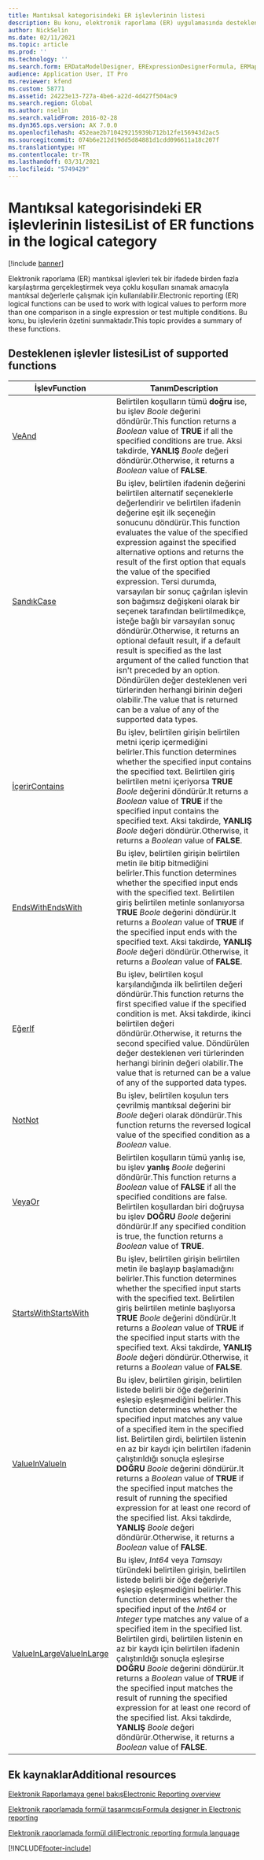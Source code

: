 ```yaml
---
title: Mantıksal kategorisindeki ER işlevlerinin listesi
description: Bu konu, elektronik raporlama (ER) uygulamasında desteklenen mantıksal işlevleri hakkında bilgi sağlar.
author: NickSelin
ms.date: 02/11/2021
ms.topic: article
ms.prod: ''
ms.technology: ''
ms.search.form: ERDataModelDesigner, ERExpressionDesignerFormula, ERMappedFormatDesigner, ERModelMappingDesigner
audience: Application User, IT Pro
ms.reviewer: kfend
ms.custom: 58771
ms.assetid: 24223e13-727a-4be6-a22d-4d427f504ac9
ms.search.region: Global
ms.author: nselin
ms.search.validFrom: 2016-02-28
ms.dyn365.ops.version: AX 7.0.0
ms.openlocfilehash: 452eae2b710429215939b712b12fe156943d2ac5
ms.sourcegitcommit: 074b6e212d19dd5d84881d1cdd096611a18c207f
ms.translationtype: HT
ms.contentlocale: tr-TR
ms.lasthandoff: 03/31/2021
ms.locfileid: "5749429"
---
```

# <a name="list-of-er-functions-in-the-logical-category"></a><span data-ttu-id="6ba9e-103">Mantıksal kategorisindeki ER işlevlerinin listesi</span><span class="sxs-lookup"><span data-stu-id="6ba9e-103">List of ER functions in the logical category</span></span>

[!include [banner](../includes/banner.md)]

<span data-ttu-id="6ba9e-104">Elektronik raporlama (ER) mantıksal işlevleri tek bir ifadede birden fazla karşılaştırma gerçekleştirmek veya çoklu koşulları sınamak amacıyla mantıksal değerlerle çalışmak için kullanılabilir.</span><span class="sxs-lookup"><span data-stu-id="6ba9e-104">Electronic reporting (ER) logical functions can be used to work with logical values to perform more than one comparison in a single expression or test multiple conditions.</span></span> <span data-ttu-id="6ba9e-105">Bu konu, bu işlevlerin özetini sunmaktadır.</span><span class="sxs-lookup"><span data-stu-id="6ba9e-105">This topic provides a summary of these functions.</span></span>

## <a name="list-of-supported-functions"></a><span data-ttu-id="6ba9e-106">Desteklenen işlevler listesi</span><span class="sxs-lookup"><span data-stu-id="6ba9e-106">List of supported functions</span></span>

| <span data-ttu-id="6ba9e-107">İşlev</span><span class="sxs-lookup"><span data-stu-id="6ba9e-107">Function</span></span> | <span data-ttu-id="6ba9e-108">Tanım</span><span class="sxs-lookup"><span data-stu-id="6ba9e-108">Description</span></span> |
|----------|-------------|
| [<span data-ttu-id="6ba9e-109">Ve</span><span class="sxs-lookup"><span data-stu-id="6ba9e-109">And</span></span>](er-functions-logical-and.md)                       | <span data-ttu-id="6ba9e-110">Belirtilen koşulların tümü **doğru** ise, bu işlev *Boole* değerini döndürür.</span><span class="sxs-lookup"><span data-stu-id="6ba9e-110">This function returns a *Boolean* value of **TRUE** if all the specified conditions are true.</span></span> <span data-ttu-id="6ba9e-111">Aksi takdirde, **YANLIŞ** *Boole* değeri döndürür.</span><span class="sxs-lookup"><span data-stu-id="6ba9e-111">Otherwise, it returns a *Boolean* value of **FALSE**.</span></span> |
| [<span data-ttu-id="6ba9e-112">Sandık</span><span class="sxs-lookup"><span data-stu-id="6ba9e-112">Case</span></span>](er-functions-logical-case.md)                     | <span data-ttu-id="6ba9e-113">Bu işlev, belirtilen ifadenin değerini belirtilen alternatif seçeneklerle değerlendirir ve belirtilen ifadenin değerine eşit ilk seçeneğin sonucunu döndürür.</span><span class="sxs-lookup"><span data-stu-id="6ba9e-113">This function evaluates the value of the specified expression against the specified alternative options and returns the result of the first option that equals the value of the specified expression.</span></span> <span data-ttu-id="6ba9e-114">Tersi durumda, varsayılan bir sonuç çağrılan işlevin son bağımsız değişkeni olarak bir seçenek tarafından belirtilmedikçe, isteğe bağlı bir varsayılan sonuç döndürür.</span><span class="sxs-lookup"><span data-stu-id="6ba9e-114">Otherwise, it returns an optional default result, if a default result is specified as the last argument of the called function that isn't preceded by an option.</span></span> <span data-ttu-id="6ba9e-115">Döndürülen değer desteklenen veri türlerinden herhangi birinin değeri olabilir.</span><span class="sxs-lookup"><span data-stu-id="6ba9e-115">The value that is returned can be a value of any of the supported data types.</span></span> |
| [<span data-ttu-id="6ba9e-116">İçerir</span><span class="sxs-lookup"><span data-stu-id="6ba9e-116">Contains</span></span>](er-functions-logical-contains.md)             | <span data-ttu-id="6ba9e-117">Bu işlev, belirtilen girişin belirtilen metni içerip içermediğini belirler.</span><span class="sxs-lookup"><span data-stu-id="6ba9e-117">This function determines whether the specified input contains the specified text.</span></span> <span data-ttu-id="6ba9e-118">Belirtilen giriş belirtilen metni içeriyorsa **TRUE** *Boole* değerini döndürür.</span><span class="sxs-lookup"><span data-stu-id="6ba9e-118">It returns a *Boolean* value of **TRUE** if the specified input contains the specified text.</span></span> <span data-ttu-id="6ba9e-119">Aksi takdirde, **YANLIŞ** *Boole* değeri döndürür.</span><span class="sxs-lookup"><span data-stu-id="6ba9e-119">Otherwise, it returns a *Boolean* value of **FALSE**.</span></span> |
| [<span data-ttu-id="6ba9e-120">EndsWith</span><span class="sxs-lookup"><span data-stu-id="6ba9e-120">EndsWith</span></span>](er-functions-logical-endswith.md)             | <span data-ttu-id="6ba9e-121">Bu işlev, belirtilen girişin belirtilen metin ile bitip bitmediğini belirler.</span><span class="sxs-lookup"><span data-stu-id="6ba9e-121">This function determines whether the specified input ends with the specified text.</span></span> <span data-ttu-id="6ba9e-122">Belirtilen giriş belirtilen metinle sonlanıyorsa **TRUE** *Boole* değerini döndürür.</span><span class="sxs-lookup"><span data-stu-id="6ba9e-122">It returns a *Boolean* value of **TRUE** if the specified input ends with the specified text.</span></span> <span data-ttu-id="6ba9e-123">Aksi takdirde, **YANLIŞ** *Boole* değeri döndürür.</span><span class="sxs-lookup"><span data-stu-id="6ba9e-123">Otherwise, it returns a *Boolean* value of **FALSE**.</span></span> |
| [<span data-ttu-id="6ba9e-124">Eğer</span><span class="sxs-lookup"><span data-stu-id="6ba9e-124">If</span></span>](er-functions-logical-if.md)                         | <span data-ttu-id="6ba9e-125">Bu işlev, belirtilen koşul karşılandığında ilk belirtilen değeri döndürür.</span><span class="sxs-lookup"><span data-stu-id="6ba9e-125">This function returns the first specified value if the specified condition is met.</span></span> <span data-ttu-id="6ba9e-126">Aksi takdirde, ikinci belirtilen değeri döndürür.</span><span class="sxs-lookup"><span data-stu-id="6ba9e-126">Otherwise, it returns the second specified value.</span></span> <span data-ttu-id="6ba9e-127">Döndürülen değer desteklenen veri türlerinden herhangi birinin değeri olabilir.</span><span class="sxs-lookup"><span data-stu-id="6ba9e-127">The value that is returned can be a value of any of the supported data types.</span></span> |
| [<span data-ttu-id="6ba9e-128">Not</span><span class="sxs-lookup"><span data-stu-id="6ba9e-128">Not</span></span>](er-functions-logical-not.md)                       | <span data-ttu-id="6ba9e-129">Bu işlev, belirtilen koşulun ters çevrilmiş mantıksal değerini bir *Boole* değeri olarak döndürür.</span><span class="sxs-lookup"><span data-stu-id="6ba9e-129">This function returns the reversed logical value of the specified condition as a *Boolean* value.</span></span> |
| [<span data-ttu-id="6ba9e-130">Veya</span><span class="sxs-lookup"><span data-stu-id="6ba9e-130">Or</span></span>](er-functions-logical-or.md)                         | <span data-ttu-id="6ba9e-131">Belirtilen koşulların tümü yanlış ise, bu işlev **yanlış** *Boole* değerini döndürür.</span><span class="sxs-lookup"><span data-stu-id="6ba9e-131">This function returns a *Boolean* value of **FALSE** if all the specified conditions are false.</span></span> <span data-ttu-id="6ba9e-132">Belirtilen koşullardan biri doğruysa bu işlev **DOĞRU** *Boole* değerini döndürür.</span><span class="sxs-lookup"><span data-stu-id="6ba9e-132">If any specified condition is true, the function returns a *Boolean* value of **TRUE**.</span></span> |
| [<span data-ttu-id="6ba9e-133">StartsWith</span><span class="sxs-lookup"><span data-stu-id="6ba9e-133">StartsWith</span></span>](er-functions-logical-startswith.md)         | <span data-ttu-id="6ba9e-134">Bu işlev, belirtilen girişin belirtilen metin ile başlayıp başlamadığını belirler.</span><span class="sxs-lookup"><span data-stu-id="6ba9e-134">This function determines whether the specified input starts with the specified text.</span></span> <span data-ttu-id="6ba9e-135">Belirtilen giriş belirtilen metinle başlıyorsa **TRUE** *Boole* değerini döndürür.</span><span class="sxs-lookup"><span data-stu-id="6ba9e-135">It returns a *Boolean* value of **TRUE** if the specified input starts with the specified text.</span></span> <span data-ttu-id="6ba9e-136">Aksi takdirde, **YANLIŞ** *Boole* değeri döndürür.</span><span class="sxs-lookup"><span data-stu-id="6ba9e-136">Otherwise, it returns a *Boolean* value of **FALSE**.</span></span> |
| [<span data-ttu-id="6ba9e-137">ValueIn</span><span class="sxs-lookup"><span data-stu-id="6ba9e-137">ValueIn</span></span>](er-functions-logical-valuein.md)               | <span data-ttu-id="6ba9e-138">Bu işlev, belirtilen girişin, belirtilen listede belirli bir öğe değerinin eşleşip eşleşmediğini belirler.</span><span class="sxs-lookup"><span data-stu-id="6ba9e-138">This function determines whether the specified input matches any value of a specified item in the specified list.</span></span> <span data-ttu-id="6ba9e-139">Belirtilen girdi, belirtilen listenin en az bir kaydı için belirtilen ifadenin çalıştırıldığı sonuçla eşleşirse **DOĞRU** *Boole* değerini döndürür.</span><span class="sxs-lookup"><span data-stu-id="6ba9e-139">It returns a *Boolean* value of **TRUE** if the specified input matches the result of running the specified expression for at least one record of the specified list.</span></span> <span data-ttu-id="6ba9e-140">Aksi takdirde, **YANLIŞ** *Boole* değeri döndürür.</span><span class="sxs-lookup"><span data-stu-id="6ba9e-140">Otherwise, it returns a *Boolean* value of **FALSE**.</span></span> |
| [<span data-ttu-id="6ba9e-141">ValueInLarge</span><span class="sxs-lookup"><span data-stu-id="6ba9e-141">ValueInLarge</span></span>](er-functions-logical-valueinlarge.md)     | <span data-ttu-id="6ba9e-142">Bu işlev, *Int64* veya *Tamsayı* türündeki belirtilen girişin, belirtilen listede belirli bir öğe değeriyle eşleşip eşleşmediğini belirler.</span><span class="sxs-lookup"><span data-stu-id="6ba9e-142">This function determines whether the specified input of the *Int64* or *Integer* type matches any value of a specified item in the specified list.</span></span> <span data-ttu-id="6ba9e-143">Belirtilen girdi, belirtilen listenin en az bir kaydı için belirtilen ifadenin çalıştırıldığı sonuçla eşleşirse **DOĞRU** *Boole* değerini döndürür.</span><span class="sxs-lookup"><span data-stu-id="6ba9e-143">It returns a *Boolean* value of **TRUE** if the specified input matches the result of running the specified expression for at least one record of the specified list.</span></span> <span data-ttu-id="6ba9e-144">Aksi takdirde, **YANLIŞ** *Boole* değeri döndürür.</span><span class="sxs-lookup"><span data-stu-id="6ba9e-144">Otherwise, it returns a *Boolean* value of **FALSE**.</span></span> |


## <a name="additional-resources"></a><span data-ttu-id="6ba9e-145">Ek kaynaklar</span><span class="sxs-lookup"><span data-stu-id="6ba9e-145">Additional resources</span></span>

[<span data-ttu-id="6ba9e-146">Elektronik Raporlamaya genel bakış</span><span class="sxs-lookup"><span data-stu-id="6ba9e-146">Electronic Reporting overview</span></span>](general-electronic-reporting.md)

[<span data-ttu-id="6ba9e-147">Elektronik raporlamada formül tasarımcısı</span><span class="sxs-lookup"><span data-stu-id="6ba9e-147">Formula designer in Electronic reporting</span></span>](general-electronic-reporting-formula-designer.md)

[<span data-ttu-id="6ba9e-148">Elektronik raporlamada formül dili</span><span class="sxs-lookup"><span data-stu-id="6ba9e-148">Electronic reporting formula language</span></span>](er-formula-language.md)


[!INCLUDE[footer-include](../../../includes/footer-banner.md)]